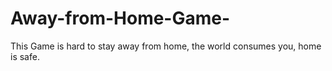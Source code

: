 # Away-from-Home-Game-
This Game is hard to stay away from home, the world consumes you, home is safe.
